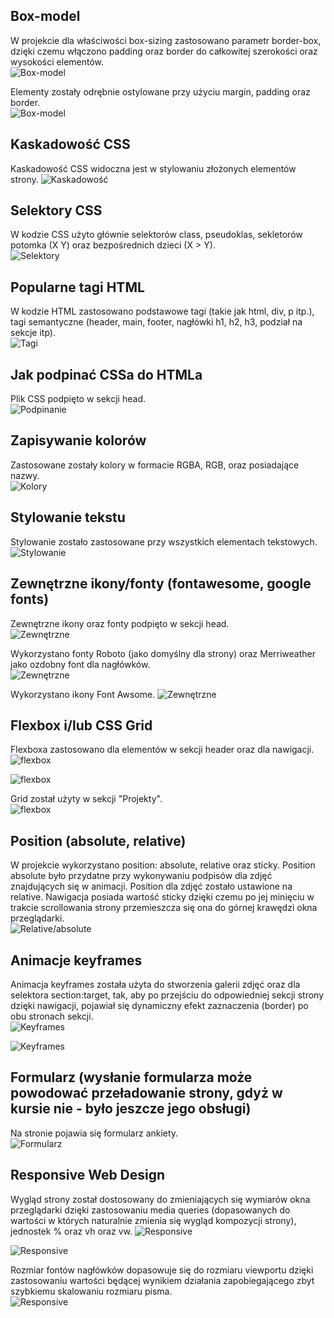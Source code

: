## Box-model
W projekcie dla właściwości box-sizing zastosowano parametr border-box, dzięki czemu włączono padding oraz border do całkowitej szerokości oraz wysokości elementów.  
![Box-model](./CHECKLIST/box-sizing.jpg)


Elementy zostały odrębnie ostylowane przy użyciu margin, padding oraz border.  
![Box-model](./CHECKLIST/box-model2.jpg)

## Kaskadowość CSS
Kaskadowość CSS widoczna jest w stylowaniu złożonych elementów strony.
![Kaskadowość](./CHECKLIST/kaskadowosc.jpg)

## Selektory CSS
W kodzie CSS użyto głównie selektorów class, pseudoklas, sekletorów potomka (X Y) oraz bezpośrednich dzieci (X > Y).  
![Selektory](./CHECKLIST/selektory.jpg)

## Popularne tagi HTML
W kodzie HTML zastosowano podstawowe tagi (takie jak html, div, p itp.), tagi semantyczne (header, main, footer, nagłówki h1, h2, h3, podział na sekcje itp).  
![Tagi](./CHECKLIST/tagi.jpg)

## Jak podpinać CSSa do HTMLa
Plik CSS podpięto w sekcji head.  
![Podpinanie](./CHECKLIST/podpinanie.jpg)

## Zapisywanie kolorów
Zastosowane zostały kolory w formacie RGBA, RGB, oraz posiadające nazwy.  
![Kolory](./CHECKLIST/kolory.jpg)

## Stylowanie tekstu
Stylowanie zostało zastosowane przy wszystkich elementach tekstowych.
![Stylowanie](./CHECKLIST/stylowanie.jpg)
    
## Zewnętrzne ikony/fonty (fontawesome, google fonts)
Zewnętrzne ikony oraz fonty podpięto w sekcji head.  
![Zewnętrzne](./CHECKLIST/podpinanie.jpg)

Wykorzystano fonty Roboto (jako domyślny dla strony) oraz Merriweather jako ozdobny font dla nagłówków.  
![Zewnętrzne](./CHECKLIST/fonts.jpg)

Wykorzystano ikony Font Awsome.
![Zewnętrzne](./CHECKLIST/form.jpg)

## Flexbox i/lub CSS Grid
Flexboxa zastosowano dla elementów w sekcji header oraz dla nawigacji.  
![flexbox](./CHECKLIST/flexbox.jpg)

![flexbox](./CHECKLIST/flexbox2.jpg)

Grid został użyty w sekcji "Projekty".  
![flexbox](./CHECKLIST/grid.jpg)

## Position (absolute, relative)
W projekcie wykorzystano position: absolute, relative oraz sticky. Position absolute było przydatne przy wykonywaniu podpisów dla zdjęć znajdujących się w animacji. Position dla zdjęć zostało ustawione na relative. Nawigacja posiada wartość sticky dzięki czemu po jej minięciu w trakcie scrollowania strony przemieszcza się ona do górnej krawędzi okna przeglądarki.  
![Relative/absolute](./CHECKLIST/relativeabsolute.jpg)


## Animacje keyframes
Animacja keyframes została użyta do stworzenia galerii zdjęć oraz dla selektora section:target, tak, aby po przejściu do odpowiedniej sekcji strony dzięki nawigacji, pojawiał się dynamiczny efekt zaznaczenia (border) po obu stronach sekcji.  
![Keyframes](./CHECKLIST/keyframes.jpg)

![Keyframes](./CHECKLIST/keyframes2.jpg)

## Formularz (wysłanie formularza może powodować przeładowanie strony, gdyż w kursie nie - było jeszcze jego obsługi)
Na stronie pojawia się formularz ankiety.  
![Formularz](./CHECKLIST/form.jpg)

## Responsive Web Design
Wygląd strony został dostosowany do zmieniających się wymiarów okna przeglądarki dzięki zastosowaniu media queries (dopasowanych do wartości w których naturalnie zmienia się wygląd kompozycji strony), jednostek % oraz vh oraz vw. 
![Responsive](./CHECKLIST/responsive1.jpg)

![Responsive](./CHECKLIST/responsive3.jpg)

Rozmiar fontów nagłówków dopasowuje się do rozmiaru viewportu dzięki zastosowaniu wartości będącej wynikiem działania zapobiegającego zbyt szybkiemu skalowaniu rozmiaru pisma.  
![Responsive](./CHECKLIST/responsive2.jpg)
